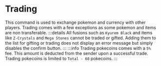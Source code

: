 # Trading

This command is used to exchange pokemon and currency with other players. Trading comes with a few exceptions as some pokemon and items are non transferable.
:::details
All fusions such as `Kyurem Black` and items like `Z-Crystals` and `Mega Stones` cannot be traded or gifted. Adding them to the list for gifting or trading does not display an error message but simply disables the confirm button.
:::
:::info
Trading pokecoins comes with a `5%` fee. This amount is deducted from the sender upon a successful trade.<br>
Trading pokecoins is limited to `Total - 60` pokecoins.
:::